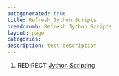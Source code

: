 ```yaml
---
autogenerated: true
title: Refresh Jython Scripts
breadcrumb: Refresh Jython Scripts
layout: page
categories: 
description: test description
---
```


1.  REDIRECT [Jython Scripting](Jython_Scripting)
